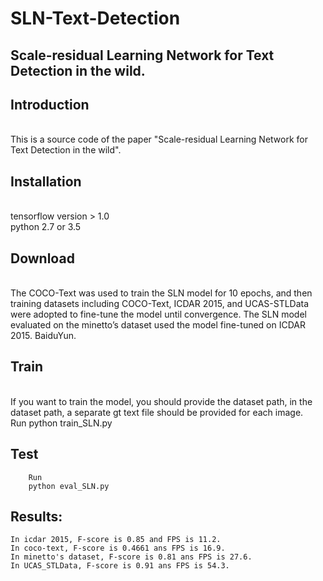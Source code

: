 # SLN-Text-Detection

## Scale-residual Learning Network for Text Detection in the wild.


## Introduction

<br>
This is a source code of the paper "Scale-residual Learning Network for Text Detection in the wild".
<br>

## Installation
<br>
    tensorflow version > 1.0
<br>
    python 2.7 or 3.5 
<br>

## Download

<br>
    The COCO-Text was used to train the SLN model for 10 epochs, and then training datasets including COCO-Text, ICDAR 2015, and UCAS-STLData were adopted to fine-tune the model until convergence. The SLN model evaluated on the minetto’s dataset used the model fine-tuned on ICDAR 2015. BaiduYun.
<br>

## Train
<br>
   If you want to train the model, you should provide the dataset path, in the dataset path, a separate gt text file should be provided for each image.
<br>   
   Run 
       python train_SLN.py


## Test
        Run
        python eval_SLN.py 

## Results:
    In icdar 2015, F-score is 0.85 and FPS is 11.2. 
    In coco-text, F-score is 0.4661 ans FPS is 16.9. 
    In minetto's dataset, F-score is 0.81 ans FPS is 27.6.
    In UCAS_STLData, F-score is 0.91 ans FPS is 54.3.
    
    


